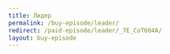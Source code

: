 ```yaml
---
title: Лидер
permalink: /buy-episode/leader/
redirect: /paid-episode/leader/_7E_CoT604A/
layout: buy-episode
---
```

